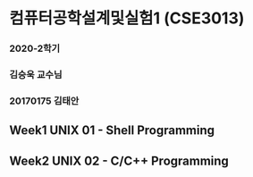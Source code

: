 # 컴퓨터공학설계및실험1 (CSE3013)

### 2020-2학기

### 김승욱 교수님

### 20170175 김태안



## Week1 UNIX 01 - Shell Programming
## Week2 UNIX 02 - C/C++ Programming
